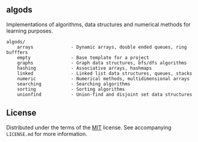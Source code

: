 ## algods

Implementations of algorithms, data structures and numerical methods for learning purposes.

    algods/
        arrays              - Dynamic arrays, double ended queues, ring bufffers
        empty               - Base template for a project
        graphs              - Graph data structures, bfs/dfs algorithms
        hashing             - Associative arrays, hashmaps
        linked              - Linked list data structures, queues, stacks
        numeric             - Numerical methods, multidimensional arrays
        searching           - Searching algorithms
        sorting             - Sorting algorithms
        unionfind           - Union-find and disjoint set data structures

## License

Distributed under the terms of the [MIT](https://choosealicense.com/licenses/mit/) license. See  accompanying `LICENSE.md` for more information.
